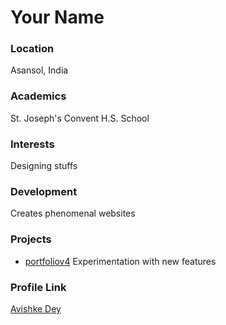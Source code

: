 # Your Name

### Location

Asansol, India

### Academics

St. Joseph's Convent H.S. School

### Interests

Designing stuffs

### Development

Creates phenomenal websites

### Projects

- [portfoliov4](https://github.com/avishek-dey/portfoliov4) Experimentation with new features

### Profile Link

[Avishke Dey](https://github.com/avishek-dey)
